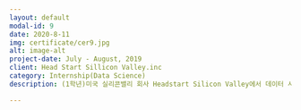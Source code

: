 ```yaml
---
layout: default
modal-id: 9
date: 2020-8-11
img: certificate/cer9.jpg
alt: image-alt
project-date: July - August, 2019
client: Head Start Sillicon Valley.inc
category: Internship(Data Science)
description: (1학년)미국 실리콘밸리 회사 Headstart Silicon Valley에서 데이터 사이언스 관련 인턴으로 활동. 빅데이터 cycleGAN 모델 및 openCV 얼굴 인식을 활용하여, 사진에서 얼굴을 인식하고, 해당 얼굴을 자동 생성된 다른 이미지로 바꾸어주어, 초상권을 보호하는 프로그램 작성. AI JAM 대회 2위 수상. Automatic face replacement web service in pictures for portrait rights protection using cycleGAN model in python.<div><img src="img/portfolio/cabin_photo/AI_JAM.jpg" class="img-responsive img-centered" alt="img"/></div><div>AI JAM Contest(2nd place 2위 수상)</div><div><img src="img/portfolio/cabin_photo/2019_summer_intern.jpg" class="img-responsive img-centered" alt="img"/></div><div>Internship Members</div><div><a href="https://github.com/onlyyou-teamb">프로젝트 깃허브 링크 클릭</a></div>

---
```

